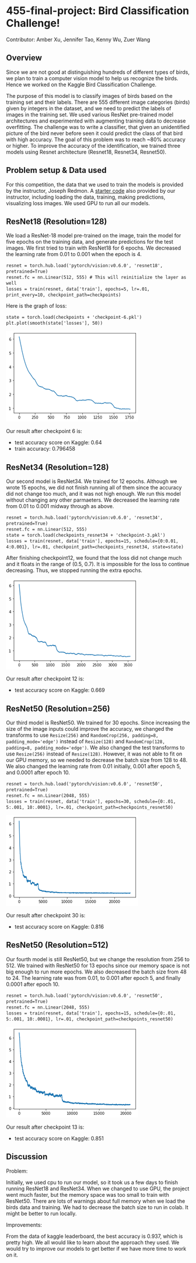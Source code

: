 # 455-final-project: Bird Classification Challenge!
Contributor: Amber Xu,
             Jennifer Tao,
             Kenny Wu,
             Zuer Wang
             
## Overview
Since we are not good at distinguishing hundreds of different types of birds, we plan to train a computer vision model to help us recognize the birds. Hence we worked on the Kaggle Bird Classification Challenge. 

The purpose of this model is to classify images of birds based on the training set and their labels. There are 555 different image categories (birds) given by integers in the dataset, and we need to predict the labels of images in the training set. We used various ResNet pre-trained model architectures and experimented with augmenting training data to decrease overfitting. The challenge was to write a classifier, that given an unidentified picture of the bird never before seen it could predict the class of that bird with high accuracy. 
The goal of this problem was to reach ~80% accuracy or higher. To improve the accuracy of the identification, we trained three models using Resnet architecture (Resnet18, Resnet34, Resnet50).

## Problem setup & Data used
For this competition, the data that we used to train the models is provided by the instructor, Joseph Redmon.
A [starter code](https://colab.research.google.com/drive/1kHo8VT-onDxbtS3FM77VImG35h_K_Lav#scrollTo=yRzPDiVzsyGz) also provided by our instructor, including loading the data, training, making predictions, visualizing loss images.
We used GPU to run all our models.

## ResNet18 (Resolution=128)

We load a ResNet-18 model pre-trained on the image, train the model for five epochs on the training data, and generate predictions for the test images. We first tried to train with ResNet18 for 6 epochs. We decreased the learning rate from 0.01 to 0.001 when the epoch is 4.
```
resnet = torch.hub.load('pytorch/vision:v0.6.0', 'resnet18', pretrained=True)
resnet.fc = nn.Linear(512, 555) # This will reinitialize the layer as well
losses = train(resnet, data['train'], epochs=5, lr=.01, print_every=10, checkpoint_path=checkpoints)
```

Here is the graph of loss:
```
state = torch.load(checkpoints + 'checkpoint-6.pkl')
plt.plot(smooth(state['losses'], 50))
```
<img src="./img/resnet18.png"/>

Our result after checkpoint 6 is:
  - test accuracy score on Kaggle: 0.64
  - train accuracy: 0.796458

## ResNet34 (Resolution=128)
Our second model is ResNet34. We trained for 12 epochs. Although we wrote 15 epochs, we did not finish running all of them since the accuracy did not change too much, and it was not high enough. We run this model without changing any other parmaeters. We decreased the learning rate from 0.01 to 0.001 midway through as above.
```
resnet = torch.hub.load('pytorch/vision:v0.6.0', 'resnet34', pretrained=True)
resnet.fc = nn.Linear(512, 555)
state = torch.load(checkpoints_resnet34 + 'checkpoint-3.pkl')
losses = train(resnet, data['train'], epochs=15, schedule={0:0.01, 4:0.001}, lr=.01, checkpoint_path=checkpoints_resnet34, state=state)
```

After finishing checkpoint12, we found that the loss did not change much and it floats in the range of (0.5, 0.7). It is impossible for the loss to continue decreasing. Thus, we stopped running the extra epochs.

<img src="./img/resnet34.png"/>

Our result after checkpoint 12 is: 
  - test accuracy score on Kaggle: 0.669

## ResNet50 (Resolution=256)
Our third model is ResNet50. We trained for 30 epochs. Since increasing the size of the image inputs could improve the accuracy, we changed the transforms to use `Resize(256)` and `RandomCrop(256, padding=8, padding_mode='edge')` instead of `Resize(128)` and `RandomCrop(128, padding=8, padding_mode='edge')`. We also changed the test transforms to use `Resize(256)` instead of `Resize(128)`. However, it was not able to fit on our GPU memory, so we needed to decrease the batch size from 128 to 48. We also changed the learning rate from 0.01 initially, 0.001 after epoch 5, and 0.0001 after epoch 10.
```
resnet = torch.hub.load('pytorch/vision:v0.6.0', 'resnet50', pretrained=True)
resnet.fc = nn.Linear(2048, 555)
losses = train(resnet, data['train'], epochs=30, schedule={0:.01, 5:.001, 10:.0001}, lr=.01, checkpoint_path=checkpoints_resnet50)
```

<img src="./img/resnet50reso256.png"/>

Our result after checkpoint 30 is: 
  - test accuracy score on Kaggle: 0.816


## ResNet50 (Resolution=512)
Our fourth model is still ResNet50, but we change the resolution from 256 to 512. We trained with ResNet50 for 13 epochs since our memory space is not big enough to run more epochs. We also decreased the batch size from 48 to 24. The learning rate was from 0.01, to 0.001 after epoch 5, and finally 0.0001 after epoch 10.
```
resnet = torch.hub.load('pytorch/vision:v0.6.0', 'resnet50', pretrained=True)
resnet.fc = nn.Linear(2048, 555)
losses = train(resnet, data['train'], epochs=15, schedule={0:.01, 5:.001, 10:.0001}, lr=.01, checkpoint_path=checkpoints_resnet50)
```

<img src="./img/resnet50reso512.png"/>

Our result after checkpoint 13 is: 
  - test accuracy score on Kaggle: 0.851

## Discussion
Problem:

Initially, we used cpu to run our model, so it took us a few days to finish running ResNet18 and ResNet34. When we changed to use GPU, the project went much faster, but the memory space was too small to train with ResNet50. There are lots of warnings about full memory when we load the birds data and training. We had to decrease the batch size to run in colab. It might be better to run locally.

Improvements: 

From the data of kaggle leaderboard, the best accuracy is 0.937, which is pretty high. We all would like to learn about the approach they used. We would try to improve our models to get better if we have more time to work on it.
